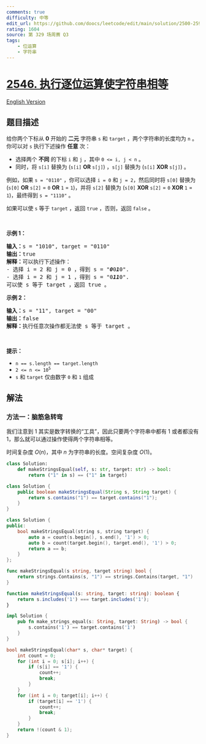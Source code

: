 ```yaml
---
comments: true
difficulty: 中等
edit_url: https://github.com/doocs/leetcode/edit/main/solution/2500-2599/2546.Apply%20Bitwise%20Operations%20to%20Make%20Strings%20Equal/README.md
rating: 1604
source: 第 329 场周赛 Q3
tags:
    - 位运算
    - 字符串
---
```


<!-- problem:start -->

# [2546. 执行逐位运算使字符串相等](https://leetcode.cn/problems/apply-bitwise-operations-to-make-strings-equal)

[English Version](/solution/2500-2599/2546.Apply%20Bitwise%20Operations%20to%20Make%20Strings%20Equal/README_EN.md)

## 题目描述

<!-- description:start -->

<p>给你两个下标从 <strong>0</strong> 开始的 <strong>二元</strong> 字符串 <code>s</code> 和 <code>target</code> ，两个字符串的长度均为 <code>n</code> 。你可以对 <code>s</code> 执行下述操作 <strong>任意</strong> 次：</p>

<ul>
	<li>选择两个 <strong>不同</strong> 的下标 <code>i</code> 和 <code>j</code> ，其中 <code>0 &lt;= i, j &lt; n</code> 。</li>
	<li>同时，将 <code>s[i]</code> 替换为 (<code>s[i]</code> <strong>OR</strong> <code>s[j]</code>) ，<code>s[j]</code> 替换为 (<code>s[i]</code> <strong>XOR</strong> <code>s[j]</code>) 。</li>
</ul>

<p>例如，如果 <code>s = "0110"</code> ，你可以选择 <code>i = 0</code> 和 <code>j = 2</code>，然后同时将 <code>s[0]</code> 替换为 (<code>s[0]</code> <strong>OR</strong> <code>s[2]</code> = <code>0</code> <strong>OR</strong> <code>1</code> = <code>1</code>)，并将 <code>s[2]</code> 替换为 (<code>s[0]</code> <strong>XOR</strong> <code>s[2]</code> = <code>0</code> <strong>XOR</strong> <code>1</code> = <code>1</code>)，最终得到 <code>s = "1110"</code> 。</p>

<p>如果可以使 <code>s</code> 等于 <code>target</code> ，返回 <code>true</code> ，否则，返回 <code>false</code> 。</p>

<p>&nbsp;</p>

<p><strong>示例 1：</strong></p>

<pre><strong>输入：</strong>s = "1010", target = "0110"
<strong>输出：</strong>true
<strong>解释：</strong>可以执行下述操作：
- 选择 i = 2 和 j = 0 ，得到 s = "<em><strong>0</strong></em>0<em><strong>1</strong></em>0".
- 选择 i = 2 和 j = 1 ，得到 s = "0<em><strong>11</strong></em>0".
可以使 s 等于 target ，返回 true 。
</pre>

<p><strong>示例 2：</strong></p>

<pre><strong>输入：</strong>s = "11", target = "00"
<strong>输出：</strong>false
<strong>解释：</strong>执行任意次操作都无法使 s 等于 target 。
</pre>

<p>&nbsp;</p>

<p><strong>提示：</strong></p>

<ul>
	<li><code>n == s.length == target.length</code></li>
	<li><code>2 &lt;= n &lt;= 10<sup>5</sup></code></li>
	<li><code>s</code> 和 <code>target</code> 仅由数字 <code>0</code> 和 <code>1</code> 组成</li>
</ul>

<!-- description:end -->

## 解法

<!-- solution:start -->

### 方法一：脑筋急转弯

我们注意到 $1$ 其实是数字转换的“工具”，因此只要两个字符串中都有 $1$ 或者都没有 $1$，那么就可以通过操作使得两个字符串相等。

时间复杂度 $O(n)$，其中 $n$ 为字符串的长度。空间复杂度 $O(1)$。

<!-- tabs:start -->

```python
class Solution:
    def makeStringsEqual(self, s: str, target: str) -> bool:
        return ("1" in s) == ("1" in target)
```

```java
class Solution {
    public boolean makeStringsEqual(String s, String target) {
        return s.contains("1") == target.contains("1");
    }
}
```

```cpp
class Solution {
public:
    bool makeStringsEqual(string s, string target) {
        auto a = count(s.begin(), s.end(), '1') > 0;
        auto b = count(target.begin(), target.end(), '1') > 0;
        return a == b;
    }
};
```

```go
func makeStringsEqual(s string, target string) bool {
	return strings.Contains(s, "1") == strings.Contains(target, "1")
}
```

```ts
function makeStringsEqual(s: string, target: string): boolean {
    return s.includes('1') === target.includes('1');
}
```

```rust
impl Solution {
    pub fn make_strings_equal(s: String, target: String) -> bool {
        s.contains('1') == target.contains('1')
    }
}
```

```c
bool makeStringsEqual(char* s, char* target) {
    int count = 0;
    for (int i = 0; s[i]; i++) {
        if (s[i] == '1') {
            count++;
            break;
        }
    }
    for (int i = 0; target[i]; i++) {
        if (target[i] == '1') {
            count++;
            break;
        }
    }
    return !(count & 1);
}
```

<!-- tabs:end -->

<!-- solution:end -->

<!-- problem:end -->
